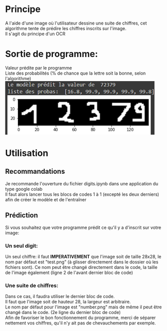 # Principe 
A l'aide d'une image où l'utilisateur dessine une suite de chiffres, cet algorithme tente de prédire les chiffres inscrits sur l'image.   
Il s'agit du principe d'un OCR  
# **Sortie de programme**:  
Valeur prédite par le programme  
Liste des probabilités (% de chance que la lettre soit la bonne, selon l'algorithme)  
![alt text](https://github.com/ArminDaTree/Machine-Learning/blob/7f0cc58a46730c5504bc40fbf4cd01fdcbc8129b/digits/digit%20outpout.png)  
# Utilisation
## Recommandations
Je recommande l'ouverture du fichier digits.ipynb dans une application du type google colab  
Il faut alors lancer tous les blocs de codes 1 à 1 (excepté les deux derniers) afin de créer le modèle et de l'entraîner  

## Prédiction 
Si vous souhaitez que votre programme prédit ce qu'il y a d'inscrit sur votre image:  
### Un seul digit:
Un seul chiffre: il faut **IMPERATIVEMENT** que l'image soit de taille 28x28, le nom par défaut est "test.png" (à glisser directement dans le dossier où les fichiers sont). Ce nom peut être changé directement dans le code, la taille de l'image également (ligne 2 de l'avant dernier bloc de code)
### Une suite de chiffres:
Dans ce cas, il faudra utiliser le dernier bloc de code.  
Il faut que l'image soit de hauteur 28, la largeur est arbitraire.  
Le nom par défaut pour l'image est "number.png" mais de même il peut être changé dans le code. (2e ligne du dernier bloc de code)  
Afin de favoriser le bon fonctionnement du programme, merci de séparer nettement vos chiffres, qu'il n'y ait pas de chevauchements par exemple.
